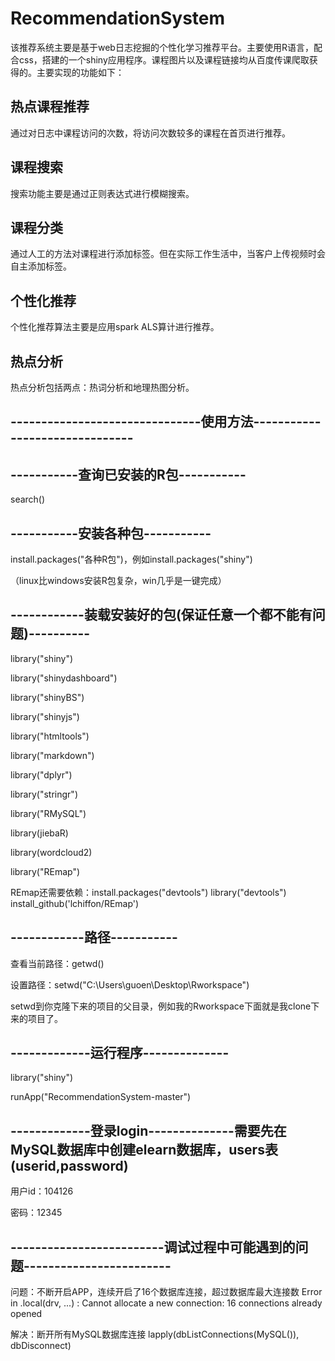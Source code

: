 # RecommendationSystem
该推荐系统主要是基于web日志挖掘的个性化学习推荐平台。主要使用R语言，配合css，搭建的一个shiny应用程序。课程图片以及课程链接均从百度传课爬取获得的。主要实现的功能如下：
## 热点课程推荐
通过对日志中课程访问的次数，将访问次数较多的课程在首页进行推荐。
## 课程搜索
搜索功能主要是通过正则表达式进行模糊搜索。
## 课程分类
通过人工的方法对课程进行添加标签。但在实际工作生活中，当客户上传视频时会自主添加标签。
## 个性化推荐
个性化推荐算法主要是应用spark ALS算计进行推荐。
## 热点分析
热点分析包括两点：热词分析和地理热图分析。

## -------------------------------使用方法-------------------------------
## -----------查询已安装的R包-----------
search()

## -----------安装各种包-----------
install.packages("各种R包")，例如install.packages("shiny")

（linux比windows安装R包复杂，win几乎是一键完成）


## ------------装载安装好的包(保证任意一个都不能有问题)----------
library("shiny")

library("shinydashboard")

library("shinyBS")

library("shinyjs")

library("htmltools")

library("markdown")

library("dplyr")

library("stringr")

library("RMySQL")

library(jiebaR)

library(wordcloud2)

library("REmap")

REmap还需要依赖：install.packages("devtools")    library("devtools")    install_github('lchiffon/REmap')

## ------------路径-----------
查看当前路径：getwd()

设置路径：setwd("C:\\Users\\guoen\\Desktop\\Rworkspace")

setwd到你克隆下来的项目的父目录，例如我的Rworkspace下面就是我clone下来的项目了。

## -------------运行程序--------------
library("shiny")

runApp("RecommendationSystem-master")

## -------------登录login--------------需要先在MySQL数据库中创建elearn数据库，users表(userid,password)
用户id：104126

密码：12345

## -------------------------调试过程中可能遇到的问题------------------------
问题：不断开启APP，连续开启了16个数据库连接，超过数据库最大连接数
Error in .local(drv, ...) : 
  Cannot allocate a new connection: 16 connections already opened
  
解决：断开所有MySQL数据库连接
lapply(dbListConnections(MySQL()), dbDisconnect)
